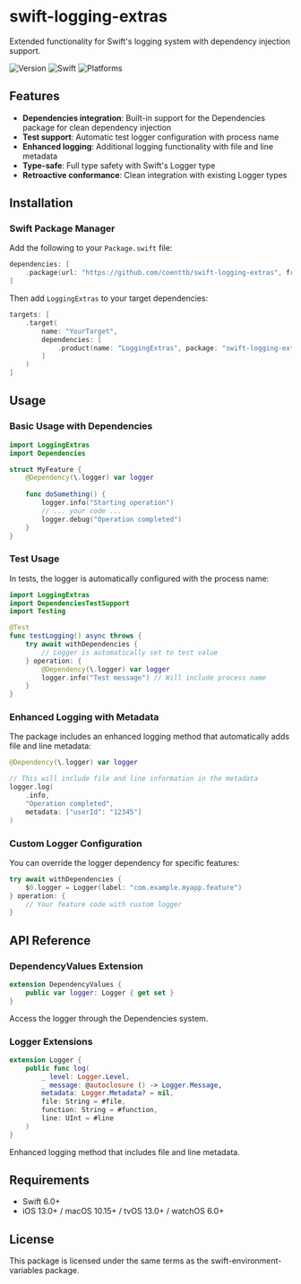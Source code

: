 # swift-logging-extras

Extended functionality for Swift's logging system with dependency injection support.

![Version](https://img.shields.io/badge/version-0.0.1-green.svg)
![Swift](https://img.shields.io/badge/swift-6.0-orange.svg)
![Platforms](https://img.shields.io/badge/platforms-iOS%20%7C%20macOS%20%7C%20tvOS%20%7C%20watchOS-lightgrey.svg)

## Features

* **Dependencies integration**: Built-in support for the Dependencies package for clean dependency injection
* **Test support**: Automatic test logger configuration with process name
* **Enhanced logging**: Additional logging functionality with file and line metadata
* **Type-safe**: Full type safety with Swift's Logger type
* **Retroactive conformance**: Clean integration with existing Logger types

## Installation

### Swift Package Manager

Add the following to your `Package.swift` file:

```swift
dependencies: [
    .package(url: "https://github.com/coenttb/swift-logging-extras", from: "0.0.1")
]
```

Then add `LoggingExtras` to your target dependencies:

```swift
targets: [
    .target(
        name: "YourTarget",
        dependencies: [
            .product(name: "LoggingExtras", package: "swift-logging-extras")
        ]
    )
]
```

## Usage

### Basic Usage with Dependencies

```swift
import LoggingExtras
import Dependencies

struct MyFeature {
    @Dependency(\.logger) var logger
    
    func doSomething() {
        logger.info("Starting operation")
        // ... your code ...
        logger.debug("Operation completed")
    }
}
```

### Test Usage

In tests, the logger is automatically configured with the process name:

```swift
import LoggingExtras
import DependenciesTestSupport
import Testing

@Test
func testLogging() async throws {
    try await withDependencies {
        // Logger is automatically set to test value
    } operation: {
        @Dependency(\.logger) var logger
        logger.info("Test message") // Will include process name
    }
}
```

### Enhanced Logging with Metadata

The package includes an enhanced logging method that automatically adds file and line metadata:

```swift
@Dependency(\.logger) var logger

// This will include file and line information in the metadata
logger.log(
    .info,
    "Operation completed",
    metadata: ["userId": "12345"]
)
```

### Custom Logger Configuration

You can override the logger dependency for specific features:

```swift
try await withDependencies {
    $0.logger = Logger(label: "com.example.myapp.feature")
} operation: {
    // Your feature code with custom logger
}
```

## API Reference

### DependencyValues Extension

```swift
extension DependencyValues {
    public var logger: Logger { get set }
}
```

Access the logger through the Dependencies system.

### Logger Extensions

```swift
extension Logger {
    public func log(
        _ level: Logger.Level,
        _ message: @autoclosure () -> Logger.Message,
        metadata: Logger.Metadata? = nil,
        file: String = #file,
        function: String = #function,
        line: UInt = #line
    )
}
```

Enhanced logging method that includes file and line metadata.

## Requirements

- Swift 6.0+
- iOS 13.0+ / macOS 10.15+ / tvOS 13.0+ / watchOS 6.0+

## License

This package is licensed under the same terms as the swift-environment-variables package.